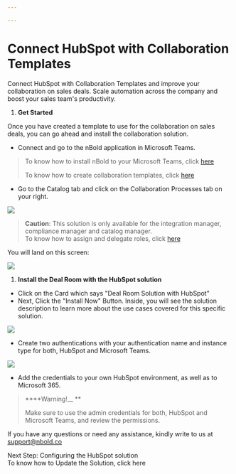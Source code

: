 ```yaml
---

---
```

# **Connect HubSpot with Collaboration Templates**

Connect HubSpot with Collaboration Templates and improve your collaboration on sales deals. Scale automation across the company and boost your sales team's productivity.

1. **Get Started**

Once you have created a template to use for the collaboration on sales deals, you can go ahead and install the collaboration solution.

* Connect and go to the nBold application in Microsoft Teams.

> To know how to install nBold to your Microsoft Teams, click [here](https://docs.nbold.co/administrator-guide/quick-steps-to-onboard-on-nbold.html#_1-install-nbold-app-on-microsoft-teams)
>
> To know how to create collaboration templates, click [here](https://docs.nbold.co/collaboration-templates/create-a-new-collaboration-template.html#_1-create-a-team-that-will-be-the-original-team-for-the-template)

* Go to the Catalog tab and click on the Collaboration Processes tab on your right.

![](https://user-images.githubusercontent.com/112711544/197967304-bafc9af8-e339-4d85-b24f-3685163716cc.png)

> **Caution**: This solution is only available for the integration manager, compliance manager and catalog manager.  
> To know how to assign and delegate roles, click [here](https://docs.nbold.co/administrator-guide/delegate-template-catalog-administration.html)

You will land on this screen:

![](https://user-images.githubusercontent.com/112711544/197968520-bbb903b5-fe73-4e22-a7d5-ee1534965b1b.png)

1. **Install the Deal Room with the HubSpot solution**

* Click on the Card which says "Deal Room Solution with HubSpot"
* Next, Click the "Install Now" Button. Inside, you will see the solution description to learn more about the use cases covered for this specific solution.

![](https://user-images.githubusercontent.com/112711544/197969230-2b9e82f2-2340-40b6-83e8-8c227595fdb1.png)

* Create two authentications with your authentication name and instance type for both, HubSpot and Microsoft Teams.

![](https://user-images.githubusercontent.com/112711544/197970225-dae1c9f5-3a72-4420-8df3-69dbc752e66b.png)

* Add the credentials to your own HubSpot environment, as well as to Microsoft 365.

> ****Warning!__ **
>
> Make sure to use the admin credentials for both, HubSpot and Microsoft Teams, and review the permissions.

If you have any questions or need any assistance, kindly write to us at [support@nbold.co](mailto:support@nbold.co)

Next Step: Configuring the HubSpot solution  
To know how to Update the Solution, click here